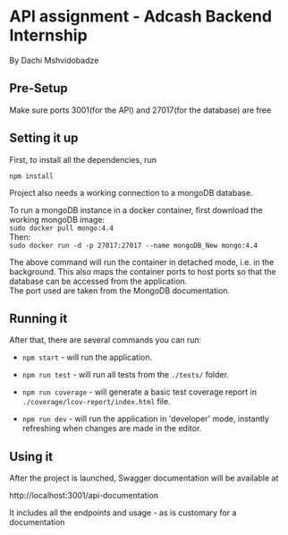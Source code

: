 # API assignment - Adcash Backend Internship

By Dachi Mshvidobadze

## Pre-Setup

Make sure ports 3001(for the API) and 27017(for the database) are free

## Setting it up

First, to install all the dependencies, run

`
npm install
`

Project also needs a working connection to a mongoDB database.

To run a mongoDB instance in a docker container, first download the working mongoDB image:\
`sudo docker pull mongo:4.4`\
Then:\
```sudo docker run -d -p 27017:27017 --name mongoDB_New mongo:4.4```

The above command will run the container in detached mode, i.e. in the background.
This also maps the container ports to host ports so that the database can be accessed
from the application.\
The port used are taken from the MongoDB documentation.

## Running it

After that, there are several commands you can run:

* `npm start` - will run the application.

* `npm run test` - will run all tests from the `./tests/` folder.

* `npm run coverage` - will generate a basic test coverage report
in `./coverage/lcov-report/index.html` file.

* `npm run dev` - will run the application in 'developer' mode,
instantly refreshing when changes are made in the editor.
  
## Using it

After the project is launched, Swagger documentation will be available at 

http://localhost:3001/api-documentation

It includes all the endpoints and usage - as is customary for a documentation
